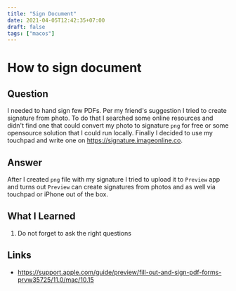 ```yaml
---
title: "Sign Document"
date: 2021-04-05T12:42:35+07:00
draft: false
tags: ["macos"]
---
```


# How to sign document

## Question

I needed to hand sign few PDFs. Per my friend's suggestion I tried to create signature from photo. To do that I searched some online resources and didn't find one that could convert my photo to signature `png` for free or some opensource solution that I could run locally. Finally I decided to use my touchpad and write one on https://signature.imageonline.co.

## Answer

After I created `png` file with my signature I tried to upload it to `Preview` app and turns out `Preview` can create signatures from photos and as well via touchpad or iPhone out of the box.

## What I Learned

1. Do not forget to ask the right questions

## Links

-   https://support.apple.com/guide/preview/fill-out-and-sign-pdf-forms-prvw35725/11.0/mac/10.15
